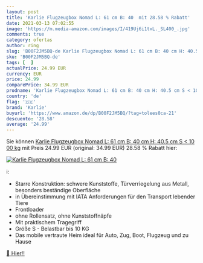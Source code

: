 ```yaml
---
layout: post
title: 'Karlie Flugzeugbox Nomad L: 61 cm B: 40  mit 28.58 % Rabatt'
date: 2021-03-13 07:02:55
image: 'https://m.media-amazon.com/images/I/419Uj6i1txL._SL400_.jpg'
comments: true
category: ofertas
author: ring
slug: 'B00F2JM5BQ-de Karlie Flugzeugbox Nomad L: 61 cm B: 40 cm H: 40.5 cm S <...'
sku: 'B00F2JM5BQ-de'
tags: [  ]
actualPrice: 24.99 EUR
currency: EUR
price: 24.99
comparePrice: 34.99 EUR
prodname: 'Karlie Flugzeugbox Nomad L: 61 cm B: 40 cm H: 40.5 cm S < 10 00 kg'
country: 'de'
flag: '🇩🇪'
brand: 'Karlie'
buyurl: 'https://www.amazon.de/dp/B00F2JM5BQ/?tag=tolees0ca-21'
descuento: '28.58'
average: '24.99'
---
```


Sie können [Karlie Flugzeugbox Nomad L: 61 cm B: 40 cm H: 40.5 cm S < 10 00 kg](https://www.amazon.de/dp/B00F2JM5BQ/?tag=tolees0ca-21) mit Preis 24.99 EUR (original: 34.99 EUR) 28.58 % Rabatt hier:

[![Karlie Flugzeugbox Nomad L: 61 cm B: 40 ](https://m.media-amazon.com/images/I/419Uj6i1txL._SL400_.jpg)](https://www.amazon.de/dp/B00F2JM5BQ/?tag=tolees0ca-21)

ℹ️:

- Starre Konstruktion: schwere Kunststoffe, Türverriegelung aus Metall, besonders beständige Oberfläche
- in Übereinstimmung mit IATA Anforderungen für den Transport lebender Tiere
- Frontloader
- ohne Rollensatz, ohne Kunststoffnäpfe
- Mit praktischem Tragegriff
- Größe S - Belastbar bis 10 KG
- Das mobile vertraute Heim ideal für Auto, Zug, Boot, Flugzeug und zu Hause

[🛒 Hier!!](https://www.amazon.de/dp/B00F2JM5BQ/?tag=tolees0ca-21)
